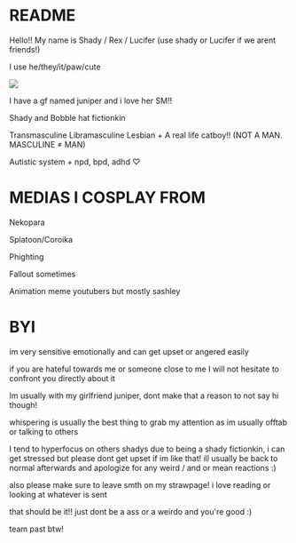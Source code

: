 # README
Hello!! My name is Shady / Rex / Lucifer (use shady or Lucifer if we arent friends!)

I use he/they/it/paw/cute

![](https://files.catbox.moe/op6wrg.png)

I have a gf named juniper and i love her SM!!

Shady and Bobble hat fictionkin

Transmasculine Libramasculine Lesbian + A real life catboy!! (NOT A MAN. MASCULINE ≠ MAN)

Autistic system + npd, bpd, adhd ♡
# MEDIAS I COSPLAY FROM
Nekopara

Splatoon/Coroika

Phighting

Fallout sometimes

Animation meme youtubers but mostly sashley

# BYI

im very sensitive emotionally and can get upset or angered easily

if you are hateful towards me or someone close to me I will not hesitate to confront you directly about it

Im usually with my girlfriend juniper, dont make that a reason to not say hi though!

whispering is usually the best thing to grab my attention as im usually offtab or talking to others

I tend to hyperfocus on others shadys due to being a shady fictionkin, i can get stressed but please dont get upset if im like that! ill usually be back to normal afterwards and apologize for any weird / and or mean reactions :)

also please make sure to leave smth on my strawpage! i love reading or looking at whatever is sent

that should be it!! just dont be a ass or a weirdo and you're good :)

team past btw!
